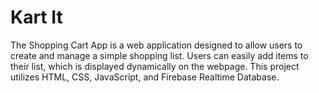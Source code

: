 # Kart It

The Shopping Cart App is a web application designed to allow users to create and manage a simple shopping list. Users can easily add items to their list, which is displayed dynamically on the webpage. This project utilizes HTML, CSS, JavaScript, and Firebase Realtime Database.

